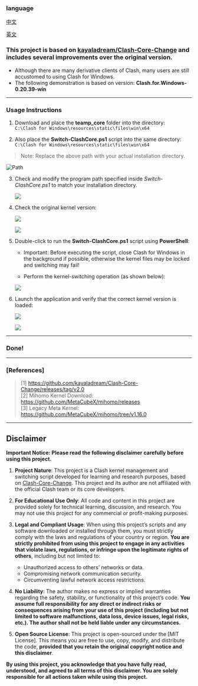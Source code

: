 ### language

[中文](README.md)

[英文](README_en.md)

### This project is based on [kayaladream/Clash-Core-Change](https://github.com/kayaladream/Clash-Core-Change) and includes several improvements over the original version.

- Although there are many derivative clients of Clash, many users are still accustomed to using Clash for Windows.
- The following demonstration is based on version: **Clash.for.Windows-0.20.39-win**

---

### Usage Instructions

1. Download and place the **teamp_core** folder into the directory:  
   `C:\Clash for Windows\resources\static\files\win\x64`

2. Also place the **Switch-ClashCore.ps1** script into the same directory:  
   `C:\Clash for Windows\resources\static\files\win\x64`

> Note: Replace the above path with your actual installation directory.

![Path](./images/path.png)

3. Check and modify the program path specified inside *Switch-ClashCore.ps1* to match your installation directory.

   ![](./images/path_2.png)

4. Check the original kernel version:

   ![](./images/%E5%8E%9F%E7%89%88%E5%86%85%E6%A0%B8.png)

   ![](./images/%E5%8E%9F%E7%89%88%E5%86%85%E6%A0%B8%E7%89%88%E6%9C%AC.png)

5. Double-click to run the **Switch-ClashCore.ps1** script using **PowerShell**:

   - Important: Before executing the script, close Clash for Windows in the background if possible, otherwise the kernel files may be locked and switching may fail!

   - Perform the kernel-switching operation (as shown below):

   ![](./images/use_psl.png)

6. Launch the application and verify that the correct kernel version is loaded:

   ![](./images/%E5%88%87%E6%8D%A2%E5%90%8E%E7%9A%84%E5%86%85%E6%A0%B8%E7%89%88%E6%9C%AC1.png)

   ![](./images/%E5%88%87%E6%8D%A2%E5%90%8E%E7%9A%84%E5%86%85%E6%A0%B8%E7%89%88%E6%9C%AC2.png)

---

### Done!

---

### [References]

> [1] https://github.com/kayaladream/Clash-Core-Change/releases/tag/v2.0  
> [2] Mihomo Kernel Download: https://github.com/MetaCubeX/mihomo/releases  
> [3] Legacy Meta Kernel: https://github.com/MetaCubeX/mihomo/tree/v1.16.0  

---

## Disclaimer

**Important Notice: Please read the following disclaimer carefully before using this project.**

1. **Project Nature**: This project is a Clash kernel management and switching script developed for learning and research purposes, based on [Clash-Core-Change](https://github.com/kayaladream/Clash-Core-Change). This project and its author are not affiliated with the official Clash team or its core developers.

2. **For Educational Use Only**: All code and content in this project are provided solely for technical learning, discussion, and research. You may not use this project for any commercial or profit-making purposes.

3. **Legal and Compliant Usage**: When using this project’s scripts and any software downloaded or installed through them, you must strictly comply with the laws and regulations of your country or region. **You are strictly prohibited from using this project to engage in any activities that violate laws, regulations, or infringe upon the legitimate rights of others**, including but not limited to:
    * Unauthorized access to others’ networks or data.
    * Compromising network communication security.
    * Circumventing lawful network access restrictions.

4. **No Liability**: The author makes no express or implied warranties regarding the safety, stability, or functionality of this project’s code. **You assume full responsibility for any direct or indirect risks or consequences arising from your use of this project (including but not limited to software malfunctions, data loss, device issues, legal risks, etc.). The author shall not be held liable under any circumstances.**

5. **Open Source License**: This project is open-sourced under the [MIT License]. This means you are free to use, copy, modify, and distribute the code, **provided that you retain the original copyright notice and this disclaimer**.

**By using this project, you acknowledge that you have fully read, understood, and agreed to all terms of this disclaimer. You are solely responsible for all actions taken while using this project.**